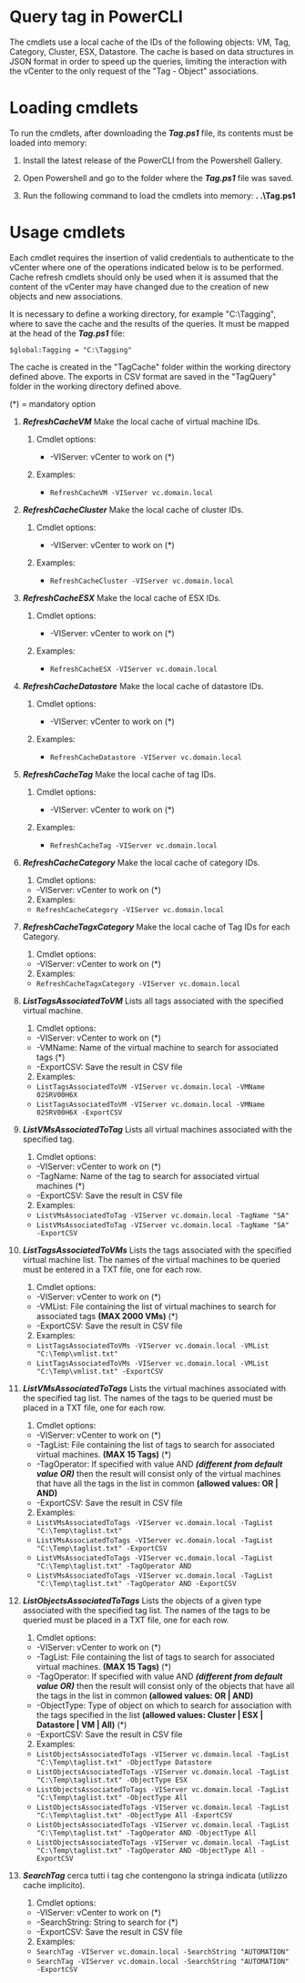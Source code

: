 # Query tag in PowerCLI

The cmdlets use a local cache of the IDs of the following objects: VM, Tag, Category, Cluster, ESX, Datastore. The cache is based on data structures in JSON format in order to speed up the queries, limiting the interaction with the vCenter to the only request of the "Tag - Object" associations.

# Loading cmdlets

To run the cmdlets, after downloading the ***Tag.ps1*** file, its contents must be loaded into memory:

1. Install the latest release of the PowerCLI from the Powershell Gallery. 

2. Open Powershell and go to the folder where the ***Tag.ps1*** file was saved.

3. Run the following command to load the cmdlets into memory: **. .\Tag.ps1**

# Usage cmdlets

Each cmdlet requires the insertion of valid credentials to authenticate to the vCenter where one of the operations indicated below is to be performed. Cache refresh cmdlets should only be used when it is assumed that the content of the vCenter may have changed due to the creation of new objects and new associations.

It is necessary to define a working directory, for example "C:\Tagging", where to save the cache and the results of the queries. It must be mapped at the head of the ***Tag.ps1*** file:

``$global:Tagging = "C:\Tagging"``

The cache is created in the "TagCache" folder within the working directory defined above.
The exports in CSV format are saved in the "TagQuery" folder in the working directory defined above.

(*) = mandatory option

1. ***RefreshCacheVM*** Make the local cache of virtual machine IDs.

	1. Cmdlet options:
		* -VIServer: vCenter to work on (*)

	2. Examples:
		* ``RefreshCacheVM -VIServer vc.domain.local``

2. ***RefreshCacheCluster*** Make the local cache of cluster IDs.

	1. Cmdlet options:
		* -VIServer: vCenter to work on (*)

	2. Examples:
		* ``RefreshCacheCluster -VIServer vc.domain.local``

3. ***RefreshCacheESX*** Make the local cache of ESX IDs.

	1. Cmdlet options:
		* -VIServer: vCenter to work on (*)

	2. Examples:
		* ``RefreshCacheESX -VIServer vc.domain.local``

4. ***RefreshCacheDatastore*** Make the local cache of datastore IDs.

	1. Cmdlet options:
		* -VIServer: vCenter to work on (*)

	2. Examples:
		* ``RefreshCacheDatastore -VIServer vc.domain.local``

5. ***RefreshCacheTag*** Make the local cache of tag IDs.

	1. Cmdlet options:
		* -VIServer: vCenter to work on (*)

	2. Examples:
		* ``RefreshCacheTag -VIServer vc.domain.local``

6. ***RefreshCacheCategory*** Make the local cache of category IDs.

	1. Cmdlet options:
	- -VIServer: vCenter to work on (*)

	2. Examples:
	- ``RefreshCacheCategory -VIServer vc.domain.local``

7. ***RefreshCacheTagxCategory*** Make the local cache of Tag IDs for each Category.

	1. Cmdlet options:
	- -VIServer: vCenter to work on (*)

	2. Examples:
	- ``RefreshCacheTagxCategory -VIServer vc.domain.local``

8. ***ListTagsAssociatedToVM*** Lists all tags associated with the specified virtual machine.

	1. Cmdlet options:
	- -VIServer: vCenter to work on (*)
	- -VMName: Name of the virtual machine to search for associated tags (*)
	- -ExportCSV: Save the result in CSV file

	2. Examples:
	- ``ListTagsAssociatedToVM -VIServer vc.domain.local -VMName 02SRV00H6X``
	- ``ListTagsAssociatedToVM -VIServer vc.domain.local -VMName 02SRV00H6X -ExportCSV``

9. ***ListVMsAssociatedToTag*** Lists all virtual machines associated with the specified tag.

	1. Cmdlet options:
	- -VIServer: vCenter to work on (*)
	- -TagName: Name of the tag to search for associated virtual machines (*)
	- -ExportCSV: Save the result in CSV file

	2. Examples:
	- ``ListVMsAssociatedToTag -VIServer vc.domain.local -TagName "SA"``
	- ``ListVMsAssociatedToTag -VIServer vc.domain.local -TagName "SA" -ExportCSV``

10. ***ListTagsAssociatedToVMs*** Lists the tags associated with the specified virtual machine list. The names of the virtual machines to be queried must be entered in a TXT file, one for each row.

	1. Cmdlet options:
	- -VIServer: vCenter to work on (*)
	- -VMList: File containing the list of virtual machines to search for associated tags **(MAX 2000 VMs)** (*)
	- -ExportCSV: Save the result in CSV file

	2. Examples:
	- ``ListTagsAssociatedToVMs -VIServer vc.domain.local -VMList "C:\Temp\vmlist.txt"``
	- ``ListTagsAssociatedToVMs -VIServer vc.domain.local -VMList "C:\Temp\vmlist.txt" -ExportCSV``

11. ***ListVMsAssociatedToTags*** Lists the virtual machines associated with the specified tag list. The names of the tags to be queried must be placed in a TXT file, one for each row.

	1. Cmdlet options:
	- -VIServer: vCenter to work on (*)
	- -TagList: File containing the list of tags to search for associated virtual machines. **(MAX 15 Tags)** (*)
	- -TagOperator: If specified with value AND ***(different from default value OR)*** then the result will consist only of the virtual machines that have all the tags in the list in common **(allowed values: OR | AND)**
	- -ExportCSV: Save the result in CSV file

	2. Examples:
	- ``ListVMsAssociatedToTags -VIServer vc.domain.local -TagList "C:\Temp\taglist.txt"``
	- ``ListVMsAssociatedToTags -VIServer vc.domain.local -TagList "C:\Temp\taglist.txt" -ExportCSV``
	- ``ListVMsAssociatedToTags -VIServer vc.domain.local -TagList "C:\Temp\taglist.txt" -TagOperator AND``
	- ``ListVMsAssociatedToTags -VIServer vc.domain.local -TagList "C:\Temp\taglist.txt" -TagOperator AND -ExportCSV``

12. ***ListObjectsAssociatedToTags*** Lists the objects of a given type associated with the specified tag list. The names of the tags to be queried must be placed in a TXT file, one for each row.

	1. Cmdlet options:
	- -VIServer: vCenter to work on (*)
	- -TagList: File containing the list of tags to search for associated virtual machines. **(MAX 15 Tags)** (*)
	- -TagOperator: If specified with value AND ***(different from default value OR)*** then the result will consist only of the objects that have all the tags in the list in common **(allowed values: OR | AND)**
	- -ObjectType: Type of object on which to search for association with the tags specified in the list **(allowed values: Cluster | ESX | Datastore | VM | All)** (*)
	- -ExportCSV: Save the result in CSV file

	2. Examples:
	- ``ListObjectsAssociatedToTags -VIServer vc.domain.local -TagList "C:\Temp\taglist.txt" -ObjectType Datastore``
	- ``ListObjectsAssociatedToTags -VIServer vc.domain.local -TagList "C:\Temp\taglist.txt" -ObjectType ESX``
	- ``ListObjectsAssociatedToTags -VIServer vc.domain.local -TagList "C:\Temp\taglist.txt" -ObjectType All``
	- ``ListObjectsAssociatedToTags -VIServer vc.domain.local -TagList "C:\Temp\taglist.txt" -ObjectType All -ExportCSV``
	- ``ListObjectsAssociatedToTags -VIServer vc.domain.local -TagList "C:\Temp\taglist.txt" -TagOperator AND -ObjectType All``
	- ``ListObjectsAssociatedToTags -VIServer vc.domain.local -TagList "C:\Temp\taglist.txt" -TagOperator AND -ObjectType All -ExportCSV``

13. ***SearchTag*** cerca tutti i tag che contengono la stringa indicata (utilizzo cache implicito). 

	1. Cmdlet options:
	- -VIServer: vCenter to work on (*)
	- -SearchString: String to search for (*)
	- -ExportCSV: Save the result in CSV file

	2. Examples:
	- ``SearchTag -VIServer vc.domain.local -SearchString "AUTOMATION"``
	- ``SearchTag -VIServer vc.domain.local -SearchString "AUTOMATION" -ExportCSV``

